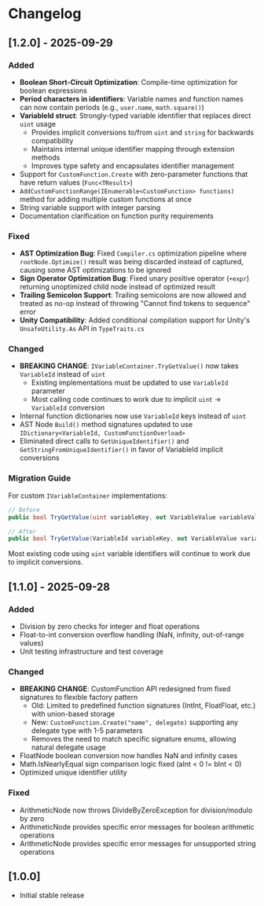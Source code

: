 # Changelog

## [1.2.0] - 2025-09-29

### Added
- **Boolean Short-Circuit Optimization**: Compile-time optimization for boolean expressions
- **Period characters in identifiers**: Variable names and function names can now contain periods (e.g., `user.name`, `math.square()`)
- **VariableId struct**: Strongly-typed variable identifier that replaces direct `uint` usage
  - Provides implicit conversions to/from `uint` and `string` for backwards compatibility
  - Maintains internal unique identifier mapping through extension methods
  - Improves type safety and encapsulates identifier management
- Support for `CustomFunction.Create` with zero-parameter functions that have return values (`Func<TResult>`)
- `AddCustomFunctionRange(IEnumerable<CustomFunction> functions)` method for adding multiple custom functions at once
- String variable support with integer parsing
- Documentation clarification on function purity requirements

### Fixed
- **AST Optimization Bug**: Fixed `Compiler.cs` optimization pipeline where `rootNode.Optimize()` result was being discarded instead of captured, causing some AST optimizations to be ignored
- **Sign Operator Optimization Bug**: Fixed unary positive operator (`+expr`) returning unoptimized child node instead of optimized result
- **Trailing Semicolon Support**: Trailing semicolons are now allowed and treated as no-op instead of throwing "Cannot find tokens to sequence" error
- **Unity Compatibility**: Added conditional compilation support for Unity's `UnsafeUtility.As` API in `TypeTraits.cs`

### Changed
- **BREAKING CHANGE**: `IVariableContainer.TryGetValue()` now takes `VariableId` instead of `uint`
  - Existing implementations must be updated to use `VariableId` parameter
  - Most calling code continues to work due to implicit `uint` → `VariableId` conversion
- Internal function dictionaries now use `VariableId` keys instead of `uint`
- AST Node `Build()` method signatures updated to use `IDictionary<VariableId, CustomFunctionOverload>`
- Eliminated direct calls to `GetUniqueIdentifier()` and `GetStringFromUniqueIdentifier()` in favor of VariableId implicit conversions

### Migration Guide
For custom `IVariableContainer` implementations:
```csharp
// Before
public bool TryGetValue(uint variableKey, out VariableValue variableValue)

// After
public bool TryGetValue(VariableId variableKey, out VariableValue variableValue)
```

Most existing code using `uint` variable identifiers will continue to work due to implicit conversions.

## [1.1.0] - 2025-09-28

### Added
- Division by zero checks for integer and float operations
- Float-to-int conversion overflow handling (NaN, infinity, out-of-range values)
- Unit testing infrastructure and test coverage

### Changed
- **BREAKING CHANGE**: CustomFunction API redesigned from fixed signatures to flexible factory pattern
  - Old: Limited to predefined function signatures (IntInt, FloatFloat, etc.) with union-based storage
  - New: `CustomFunction.Create("name", delegate)` supporting any delegate type with 1-5 parameters
  - Removes the need to match specific signature enums, allowing natural delegate usage
- FloatNode boolean conversion now handles NaN and infinity cases
- Math.IsNearlyEqual sign comparison logic fixed (aInt < 0 != bInt < 0)
- Optimized unique identifier utility

### Fixed
- ArithmeticNode now throws DivideByZeroException for division/modulo by zero
- ArithmeticNode provides specific error messages for boolean arithmetic operations
- ArithmeticNode provides specific error messages for unsupported string operations

## [1.0.0]
- Initial stable release
